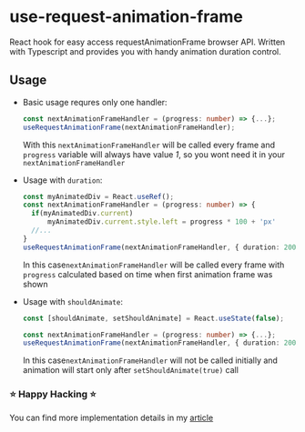 # use-request-animation-frame

React hook for easy access requestAnimationFrame browser API.
Written with Typescript and provides you with handy animation duration control.

## Usage

- Basic usage requres only one handler:

  ```typescript
  const nextAnimationFrameHandler = (progress: number) => {...};
  useRequestAnimationFrame(nextAnimationFrameHandler);
  ```

  With this `nextAnimationFrameHandler` will be called every frame and `progress` variable will always have value _1_, so you wont need it in your `nextAnimationFrameHandler`

- Usage with `duration`:

  ```typescript
  const myAnimatedDiv = React.useRef();
  const nextAnimationFrameHandler = (progress: number) => {
    if(myAnimatedDiv.current)
        myAnimatedDiv.current.style.left = progress * 100 + 'px'
    //...
  }
  useRequestAnimationFrame(nextAnimationFrameHandler, { duration: 2000 })
  ```

  In this case`nextAnimationFrameHandler` will be called every frame with `progress` calculated based on time when first animation frame was shown

- Usage with `shouldAnimate`:

  ```typescript
  const [shouldAnimate, setShouldAnimate] = React.useState(false);

  const nextAnimationFrameHandler = (progress: number) => {...};
  useRequestAnimationFrame(nextAnimationFrameHandler, { duration: 2000, shouldAnimate });
  ```

  In this case`nextAnimationFrameHandler` will not be called initially and animation will start only after `setShouldAnimate(true)` call


### ⭐ Happy Hacking ⭐

You can find more implementation details in my [article](https://layonez.medium.com/performant-animations-with-requestanimationframe-and-react-hooks-99a32c5c9fbf)
